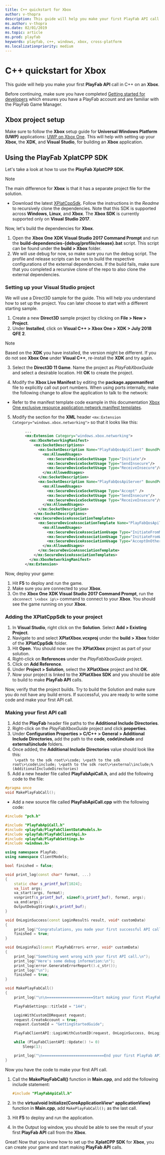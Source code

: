 ```yaml
---
title: C++ quickstart for Xbox
author: v-thopra
description: This guide will help you make your first PlayFab API call in C++ on an Xbox.
ms.author: v-thopra
ms.date: 02/01/2019
ms.topic: article
ms.prod: playfab
keywords: playfab, c++, windows, xbox, cross-platform
ms.localizationpriority: medium
---
```


# C++ quickstart for Xbox

This guide will help you make your first **PlayFab API** call in C++ on an **Xbox**.

Before continuing, make sure you have completed [Getting started for developers](../../personas/developer.md) which ensures you have a PlayFab account and are familiar with the PlayFab Game Manager.

## Xbox project setup

Make sure to follow the **Xbox** setup guide for **Universal Windows Platform (UWP)** applications: [UWP on Xbox One](https://docs.microsoft.com/en-us/windows/uwp/xbox-apps). This will help with setting up your **Xbox**, the **XDK**, and **Visual Studio**, for building an **Xbox** application.

## Using the PlayFab XplatCPP SDK

Let's take a look at how to use the **PlayFab XplatCPP SDK**.

> [!NOTE]
> The main difference for **Xbox** is that it has a separate project file for the solution.

- Download the latest [XPlatCppSdk](https://github.com/PlayFab/XPlatCppSdk). Follow the instructions in the *Readme* to recursively clone the dependencies. Note that this SDK is supported across **Windows**, **Linux**, and **Xbox**. The **Xbox SDK** is currently supported only on **Visual Studio 2017**.

Now, let's build the dependencies for **Xbox**.

1. Open the **Xbox One XDK Visual Studio 2017 Command Prompt** and run the **build-dependencies-{debug/profile/release}.bat** script. This script can be found under the **build \> Xbox** folder.
2. We will use debug for now, so make sure you run the debug script. The profile and release scripts can be run to build the respective configurations of the external dependencies. If the build fails, make sure that you completed a recursive clone of the repo to also clone the external dependencies.

### Setting up your Visual Studio project

We will use a Direct3D sample for the guide. This will help you understand how to set up the project. You can later choose to start with a different starting sample.

1. Create a new **Direct3D** sample project by clicking on **File \> New \> Project**.
2. Under **Installed**, click on **Visual C++ \> Xbox One \> XDK \> July 2018 QFE 2**.
  
> [!NOTE]
> Based on the **XDK** you have installed, the version might be different. If you do not see **Xbox One** under **Visual C++**, re-install the **XDK** and try again.

3. Select the **Direct3D 11 Game**. Name the project as *PlayFabXboxGuide* and select a desirable location. Hit **OK** to create the project.

4. Modify the **Xbox Live Manifest** by editing the **package.appxmanifest** file to explicitly call out port numbers. When using ports internally, make the following change to allow the application to talk to the network:

- Refer to the manifest template code example in this documentation [Xbox One exclusive resource application network manifest templates](https://docs.microsoft.com/en-us/windows/uwp/xbox-live/multiplayer/xbox-integrated-multiplayer/xim-manifest#xbox-one-exclusive-resource-application-network-manifest-templates).

5. Modify the section for the **XML** header `<mx:Extension Category="windows.xbox.networking">` so that it looks like this:

```xml
         ...
         <mx:Extension Category="windows.xbox.networking">
           <mx:XboxNetworkingManifest>
             <mx:SocketDescriptions>
               <mx:SocketDescription Name="PlayFabQosApiClient" BoundPort="0" SecureIpProtocol="Udp">
                 <mx:AllowedUsages>
                   <mx:SecureDeviceSocketUsage Type="Initiate"/>
                   <mx:SecureDeviceSocketUsage Type="SendInsecure"/>
                   <mx:SecureDeviceSocketUsage Type="ReceiveInsecure"/>
                 </mx:AllowedUsages>
               </mx:SocketDescription>
               <mx:SocketDescription Name="PlayFabQosApiServer" BoundPort="3075" SecureIpProtocol="Udp">
                 <mx:AllowedUsages>
                   <mx:SecureDeviceSocketUsage Type="Accept" />
                   <mx:SecureDeviceSocketUsage Type="SendInsecure"/>
                   <mx:SecureDeviceSocketUsage Type="ReceiveInsecure"/>
                 </mx:AllowedUsages>
               </mx:SocketDescription>
             </mx:SocketDescriptions>
             <mx:SecureDeviceAssociationTemplates>
               <mx:SecureDeviceAssociationTemplate Name="PlayFabQosApiTraffic" InitiatorSocketDescription="PlayFabQosApiClient" AcceptorSocketDescription="PlayFabQosApiServer" MultiplayerSessionRequirement="None">
                 <mx:AllowedUsages>
                   <mx:SecureDeviceAssociationUsage Type="InitiateFromMicrosoftConsole" />
                   <mx:SecureDeviceAssociationUsage Type="InitiateFromWindowsDesktop" />
                   <mx:SecureDeviceAssociationUsage Type="AcceptOnOtherDevice" />
                 </mx:AllowedUsages>
               </mx:SecureDeviceAssociationTemplate>
             </mx:SecureDeviceAssociationTemplates>
           </mx:XboxNetworkingManifest>
         </mx:Extension>
```

Now, deploy your game:
1. Hit **F5** to deploy and run the game. 
2. Make sure you are connected to your **Xbox**. 
3. On the **Xbox One XDK Visual Studio 2017 Command Prompt**, run the `xbconnect \<xbox ip\>` command to connect to your **Xbox**. You should see the game running on your **Xbox**.

### Adding the XPlatCppSdk to your project

1. In **Visual Studio**, right click on the **Solution**. Select **Add \> Existing Project**. 
2. Navigate to and select **XPlatXbox.vcxproj** under the **build \> Xbox** folder of the **XPlatCppSdk** folder.
3. Hit **Open**. You should now see the **XPlatXbox** project as part of your solution.
4.  Right-click on **References** under the *PlayFabXboxGuide* project. 
5. Click on **Add Reference**. 
6. Under **Project \> Solution**, select the **XPlatXbox** project and hit **OK**. 
7. Now your project is linked to the **XPlatXbox SDK** and you should be able to build to make **PlayFab API** calls.

Now, verify that the project builds. Try to build the Solution and make sure you do not have any build errors. If successful, you are ready to write some code and make your first API call.

### Making your first API call

1. Add the **PlayFab** header file paths to the **Additional Include Directories**. 
2. Right-click on the *PlayFabXboxGuide* project and click **properties**. 
3. Under **Configuration Properties \> C/C++ \> General \> Additional Include Directories**, add the path to the **code**, **code\include** and **external\include** folders. 
4. Once added, the **Additional Include Directories** value should look like this:  
    ` \<path to the sdk root\>\code; \<path to the sdk root\>\code\include; \<path to the sdk root\>\external\include;%(AdditionalIncludeDirectories)`
5. Add a new header file called **PlayFabApiCall.h**, and add the following code to the file:

```cpp
#pragma once
void MakePlayFabCall();
```

- Add a new source file called **PlayFabApiCall.cpp** with the following code:

```cpp
#include "pch.h"

#include "PlayFabApiCall.h"
#include <playfab/PlayFabClientDataModels.h>
#include <playfab/PlayFabClientApi.h>
#include <playfab/PlayFabSettings.h>
#include <windows.h>

using namespace PlayFab;
using namespace ClientModels;

bool finished = false;

void print_log(const char* format, ...)
{
    static char s_printf_buf[1024];
    va_list args;
    va_start(args, format);
    vsnprintf(s_printf_buf, sizeof(s_printf_buf), format, args);
    va_end(args);
    OutputDebugStringA(s_printf_buf);
}

void OnLoginSuccess(const LoginResult& result, void* customData)
{
    print_log("Congratulations, you made your first successful API call!\n");
    finished = true;
}

void OnLoginFail(const PlayFabError& error, void* customData)
{
    print_log("Something went wrong with your first API call.\n");
    print_log("Here's some debug information:\n");
    print_log(error.GenerateErrorReport().c_str());
    print_log("\n");
    finished = true;
}

void MakePlayFabCall()
{
    print_log("\n\n=====================Start making your first PlayFab API call========================\n\n");

    PlayFabSettings::titleId = "144";

    LoginWithCustomIDRequest request;
    request.CreateAccount = true;
    request.CustomId = "GettingStartedGuide";

    PlayFabClientAPI::LoginWithCustomID(request, OnLoginSuccess, OnLoginFail);

    while (PlayFabClientAPI::Update() != 0)
        Sleep(1);

    print_log("\n============================End your first PlayFab API call==========================\n\n");
}
```

Now you have the code to make your first API call.

1. Call the **MakePlayFabCall()** function in **Main.cpp**, and add the following include statement:

    ```cpp
    #include "PlayFabApiCall.h"
    ```

2. In the **virtualvoid Initialize(CoreApplicationView^ applicationView)** function in **Main.cpp**, add `MakePlayFabCall();` as the last call.
3. Hit **F5** to deploy and run the application. 
4. In the Output log window, you should be able to see the result of your first **PlayFab API** call from the **Xbox**.

Great! Now that you know how to set up the **XplatCPP SDK** for **Xbox**, you can create your game and start making **PlayFab API** calls.